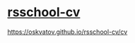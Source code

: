 # [rsschool-cv](https://oskvatov.github.io/rsschool-cv/cv)
https://oskvatov.github.io/rsschool-cv/cv
